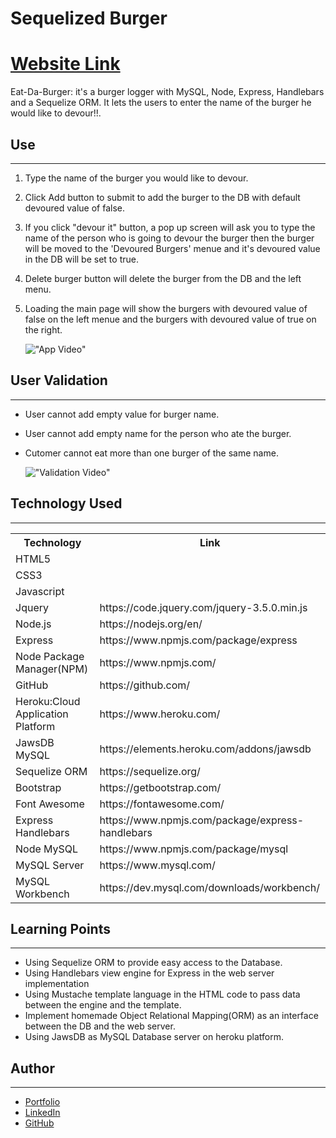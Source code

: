 # Sequelized Burger

<h1><a href="https://sequelizedburger-hss.herokuapp.com/">Website Link</a></h1>

Eat-Da-Burger: it's a burger logger with MySQL, Node, Express, Handlebars and a Sequelize ORM. It lets the users to enter the name of the burger he would like to devour!!.

<h2>Use</h2>
<hr>

1. Type the name of the burger you would like to devour.
2. Click Add button to submit to add the burger to the DB with default devoured value of false.
3. If you click "devour it" button, a pop up screen will ask you to type the name of the person who is going to devour the burger then the burger will be moved to the 'Devoured Burgers' menue and it's devoured value in the DB will be set to true.
4. Delete burger button will delete the burger from the DB and the left menu.
5. Loading the main page will show the burgers with devoured value of false on the left menue and the burgers with devoured value of true on the right.

   !["App Video"](/public/assets/media/app-video.gif)

<h2>User Validation</h2>
<hr>

- User cannot add empty value for burger name.
- User cannot add empty name for the person who ate the burger.
- Cutomer cannot eat more than one burger of the same name.

  !["Validation Video"](/public/assets/media/app1-video.gif)

<h2>Technology Used</h2>
<hr>

<table>
<tr>
<th>Technology</th>

<th>Link</th>

</tr>
<tr>
<td>HTML5</td>
<td></td>
</tr>
<tr>
<td>CSS3</td>
<td></td>
</tr>
<tr>
<td>Javascript</td>
<td></td>
</tr>
<tr>
<td>Jquery</td>
<td>https://code.jquery.com/jquery-3.5.0.min.js</td>
</tr>
<tr>
<td>Node.js</td>
<td>https://nodejs.org/en/</td>
</tr>
<tr>
<td>Express</td>
<td>https://www.npmjs.com/package/express</td>
</tr>
<tr>
<td>Node Package Manager(NPM)</td>
<td>https://www.npmjs.com/</td>
</tr>
<tr>
<td>GitHub</td>
<td>https://github.com/</td>
</tr>
<tr>
<td>Heroku:Cloud Application Platform</td>
<td>https://www.heroku.com/</td>
</tr>
<tr>
<td>JawsDB MySQL</td>
<td>https://elements.heroku.com/addons/jawsdb</td>
</tr>
<tr>
<td>Sequelize ORM</td>
<td>https://sequelize.org/</td>
</tr>
<tr>
<td>Bootstrap</td>
<td>https://getbootstrap.com/</td>
</tr>
<tr>
<td>Font Awesome</td>
<td>https://fontawesome.com/</td>
</tr>
<tr>
<td>Express Handlebars</td>
<td>https://www.npmjs.com/package/express-handlebars</td>
</tr>
<tr>
<td>Node MySQL</td>
<td>https://www.npmjs.com/package/mysql</td>
</tr>
<tr>
<td>MySQL Server</td>
<td>https://www.mysql.com/</td>
</tr>
<tr>
<td>MySQL Workbench</td>
<td>https://dev.mysql.com/downloads/workbench/</td>
</tr>
</table>

<h2>Learning Points</h2>
<hr>

- Using Sequelize ORM to provide easy access to the Database.
- Using Handlebars view engine for Express in the web server implementation
- Using Mustache template language in the HTML code to pass data between the engine and the template.
- Implement homemade Object Relational Mapping(ORM) as an interface between the DB and the web server.
- Using JawsDB as MySQL Database server on heroku platform.

<h2>Author</h2>
<hr>

- <a href="hishamsaymeh.com">Portfolio</a>
- <a href="https://www.linkedin.com/in/hisham-saymeh">LinkedIn</a>
- <a href="https://github.com/hishamss">GitHub</a>
